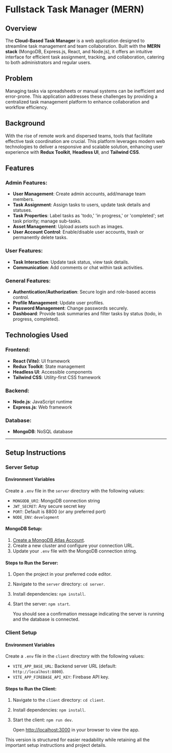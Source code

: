 # Fullstack Task Manager (MERN)

## Overview
The **Cloud-Based Task Manager** is a web application designed to streamline task management and team collaboration. Built with the **MERN stack** (MongoDB, Express.js, React, and Node.js), it offers an intuitive interface for efficient task assignment, tracking, and collaboration, catering to both administrators and regular users.

## Problem
Managing tasks via spreadsheets or manual systems can be inefficient and error-prone. This application addresses these challenges by providing a centralized task management platform to enhance collaboration and workflow efficiency.

## Background
With the rise of remote work and dispersed teams, tools that facilitate effective task coordination are crucial. This platform leverages modern web technologies to deliver a responsive and scalable solution, enhancing user experience with **Redux Toolkit**, **Headless UI**, and **Tailwind CSS**.

## Features

### Admin Features:
- **User Management**: Create admin accounts, add/manage team members.
- **Task Assignment**: Assign tasks to users, update task details and statuses.
- **Task Properties**: Label tasks as 'todo,' 'in progress,' or 'completed'; set task priority; manage sub-tasks.
- **Asset Management**: Upload assets such as images.
- **User Account Control**: Enable/disable user accounts, trash or permanently delete tasks.

### User Features:
- **Task Interaction**: Update task status, view task details.
- **Communication**: Add comments or chat within task activities.

### General Features:
- **Authentication/Authorization**: Secure login and role-based access control.
- **Profile Management**: Update user profiles.
- **Password Management**: Change passwords securely.
- **Dashboard**: Provide task summaries and filter tasks by status (todo, in progress, completed).

## Technologies Used

### Frontend:
- **React (Vite)**: UI framework
- **Redux Toolkit**: State management
- **Headless UI**: Accessible components
- **Tailwind CSS**: Utility-first CSS framework

### Backend:
- **Node.js**: JavaScript runtime
- **Express.js**: Web framework

### Database:
- **MongoDB**: NoSQL database

---

## Setup Instructions

### Server Setup

#### Environment Variables
Create a `.env` file in the `server` directory with the following values:

- `MONGODB_URI`: MongoDB connection string
- `JWT_SECRET`: Any secure secret key
- `PORT`: Default is 8800 (or any preferred port)
- `NODE_ENV`: `development`

#### MongoDB Setup:
1. [Create a MongoDB Atlas Account](https://www.mongodb.com/cloud/atlas).
2. Create a new cluster and configure your connection URL.
3. Update your `.env` file with the MongoDB connection string.

#### Steps to Run the Server:
1. Open the project in your preferred code editor.
2. Navigate to the `server` directory: `cd server`.
3. Install dependencies: `npm install`.
4. Start the server: `npm start`.
   
   You should see a confirmation message indicating the server is running and the database is connected.

### Client Setup

#### Environment Variables
Create a `.env` file in the `client` directory with the following values:
- `VITE_APP_BASE_URL`: Backend server URL (default: `http://localhost:8800`).
- `VITE_APP_FIREBASE_API_KEY`: Firebase API key.

#### Steps to Run the Client:
1. Navigate to the `client` directory: `cd client`.
2. Install dependencies: `npm install`.
3. Start the client: `npm run dev`.
   
   Open [http://localhost:3000](http://localhost:3000) in your browser to view the app.



This version is structured for easier readability while retaining all the important setup instructions and project details.
